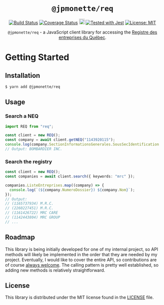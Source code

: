 <h1 align="center"><code>@jpmonette/req</code></h1>

<p align="center">
  <a href="https://travis-ci.org/jpmonette/req-ts"><img src="https://travis-ci.org/jpmonette/req-ts.svg?branch=master" alt="Build Status"></a> <a href='https://coveralls.io/github/jpmonette/req-ts?branch=master'><img src='https://coveralls.io/repos/github/jpmonette/req-ts/badge.svg?branch=master' alt='Coverage Status' /></a> <a href="https://badge.fury.io/js/%40jpmonette%2Freq"><img src="https://badge.fury.io/js/%40jpmonette%2Freq.svg" alt="npm version" height="18"></a> <a href="https://github.com/facebook/jest"><img src="https://img.shields.io/badge/tested_with-jest-99424f.svg" alt="Tested with Jest"></a> <a href="https://opensource.org/licenses/MIT"><img src="https://img.shields.io/badge/License-MIT-yellow.svg" alt="License: MIT"></a>
</p>
<p align="center"><code>@jpmonette/req</code> - a JavaScript client library for accessing the <a href="http://www.registreentreprises.gouv.qc.ca/en/default.aspx">Registre des entreprises du Québec</a>.</p>

# Getting Started

## Installation

```sh
$ yarn add @jpmonette/req
```

## Usage

### Search a NEQ

```ts
import REQ from "req";

const client = new REQ();
const company = await client.getNEQ("1143920115");
console.log(company.SectionInformationsGenerales.SousSecIdentification.NomEntreprise);
// Output: BOMBARDIER INC.
```

### Search the registry

```ts
const client = new REQ();
const companies = await client.search({ keywords: "mrc" });

companies.ListeEntreprises.map((company) => {
  console.log(`(${company.NumeroDossier}) ${company.Nom}`);
});
// Output:
// (1165737934) M.R.C.
// (2260227451) M.R.C.
// (1161426722) MRC CARE
// (1142443804) MRC GROUP
// ...
```

## Roadmap

This library is being initially developed for one of my internal project,
so API methods will likely be implemented in the order that they are
needed by my project. Eventually, I would like to cover the entire API,
so contributions are of course [always welcome][contributing]. The
calling pattern is pretty well established, so adding new methods is relatively
straightforward.

[contributing]: CONTRIBUTING.md

## License

This library is distributed under the MIT license found in the [LICENSE](./LICENSE)
file.
